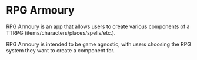 # RPG Armoury

RPG Armoury is an app that allows users to create various components of a TTRPG (items/characters/places/spells/etc.).

RPG Armoury is intended to be game agnostic, with users choosing the RPG system they want to create a component for.